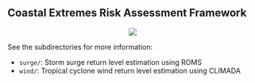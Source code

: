 ## Coastal Extremes Risk Assessment Framework

<p align="center">
  <img src="(https://github.com/WoodwellRisk/CRisk/blob/main/assets/crisk_ex.png)" />
</p>

See the subdirectories for more information:

* `surge/`: Storm surge return level estimation using ROMS
* `wind/`: Tropical cyclone wind return level estimation using CLIMADA
